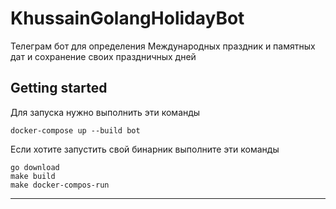 # KhussainGolangHolidayBot

Телеграм бот для определения Международных праздник и памятных дат и сохранение своих праздничных дней

## Getting started

Для запуска нужно выполнить эти команды

```
docker-compose up --build bot

```

Если хотите запустить свой бинарник выполните эти команды

```
go download
make build
make docker-compos-run

```

***
